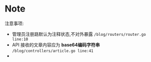 # Note
注意事项: 
- 管理员注册路默认为注释状态,不对外暴露  `/blog/routers/router.go line:10`
- API 接收的文章内容应为 **base64编码字符串**  `/blog/controllers/article.go line:41`
- 